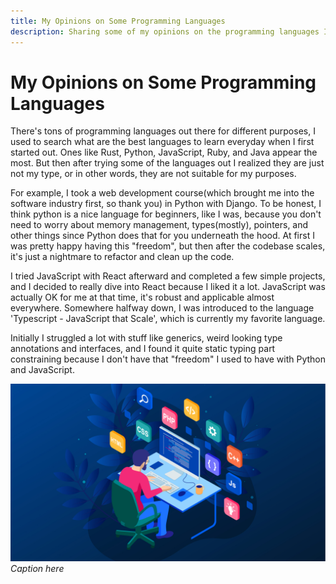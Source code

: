 ```yaml
---
title: My Opinions on Some Programming Languages
description: Sharing some of my opinions on the programming languages I've learned.
---
```


# My Opinions on Some Programming Languages

There's tons of programming languages out there for different purposes, I used to search what are the best languages to learn everyday when I first started out. Ones like Rust, Python, JavaScript, Ruby, and Java appear the most. But then after trying some of the languages out I realized they are just not my type, or in other words, they are not suitable for my purposes.

For example, I took a web development course(which brought me into the software industry first, so thank you) in Python with Django. To be honest, I think python is a nice language for beginners, like I was, because you don't need to worry about memory management, types(mostly), pointers, and other things since Python does that for you underneath the hood. At first I was pretty happy having this "freedom", but then after the codebase scales, it's just a nightmare to refactor and clean up the code.

I tried JavaScript with React afterward and completed a few simple projects, and I decided to really dive into React because I liked it a lot. JavaScript was actually OK for me at that time, it's robust and applicable almost everywhere. Somewhere halfway down, I was introduced to the language 'Typescript - JavaScript that Scale', which is currently my favorite language.

Initially I struggled a lot with stuff like generics, weird looking type annotations and interfaces, and I found it quite static typing part constraining because I don't have that "freedom" I used to have with Python and JavaScript.

![](https://raw.githubusercontent.com/timthedev07/my-website/staging/assets/programming-languages.jpg)
_Caption here_
